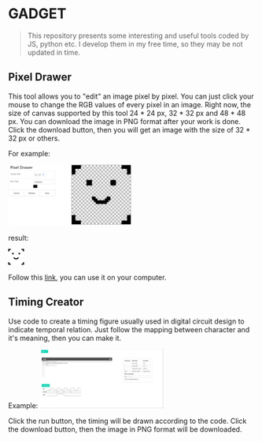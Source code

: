 # GADGET

> This repository presents some interesting and useful tools coded by JS, python etc. I develop them in my free time, so they may be not updated in time.

## Pixel Drawer

This tool allows you to "edit" an image pixel by pixel. You can just click your mouse to change the RGB values of every pixel in an image. Right now, the size of canvas supported by this tool 24 * 24 px, 32 * 32 px and 48 * 48 px. You can download the image in PNG format after your work is done. Click the download button, then you will get an image with the size of 32 * 32 px or others.

For example:

<img src="./asset/p1.png" height="50%" width="50%" />

result:

<img src="./asset/p2.png">

Follow this [link](https://silverster98.github.io/gadget/pixel_drawer/index.html), you can use it on your computer.

## Timing Creator

<!-- 正经代码写不了几行，这种乱七八糟的倒是挺乐意写 -->

Use code to create a timing figure usually used in digital circuit design to indicate temporal relation. Just follow the mapping between character and it's meaning, then you can make it. 

Example:
<img src="./asset/p3.png" height="50%" width="50%" />

Click the run button, the timing will be drawn according to the code. Click the download button, then the image in PNG format will be downloaded.

